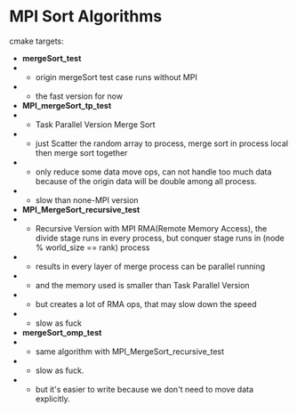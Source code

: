 # MPI Sort Algorithms

cmake targets:

- **mergeSort_test**
- - origin mergeSort test case runs without MPI
- - the fast version for now
- **MPI_mergeSort_tp_test**
- - Task Parallel Version Merge Sort
- - just Scatter the random array to process, merge sort in process local then merge sort together
- - only reduce some data move ops, can not handle too much data because of the origin data will be double among all
      process.
- - slow than none-MPI version
- **MPI_MergeSort_recursive_test**
- - Recursive Version with MPI RMA(Remote Memory Access), the divide stage runs in every process, but conquer stage runs in (node % world_size == rank) process
- - results in every layer of merge process can be parallel running
- - and the memory used is smaller than Task Parallel Version
- - but creates a lot of RMA ops, that may slow down the speed
- - slow as fuck
- **mergeSort_omp_test**
- - same algorithm with MPI_MergeSort_recursive_test
- - slow as fuck.
- - but it's easier to write because we don't need to move data explicitly.
